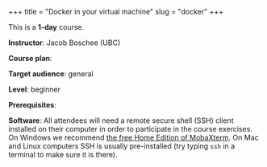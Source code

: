 +++
title = "Docker in your virtual machine"
slug = "docker"
+++

This is a **1-day** course.

**Instructor**: Jacob Boschee (UBC)

**Course plan**:

**Target audience**: general

**Level**: beginner

**Prerequisites**: 

**Software**: All attendees will need a remote secure shell (SSH) client installed on their computer in
order to participate in the course exercises. On Windows we recommend
[the free Home Edition of MobaXterm](https://mobaxterm.mobatek.net/download.html). On Mac and Linux
computers SSH is usually pre-installed (try typing `ssh` in a terminal to make sure it is there).
